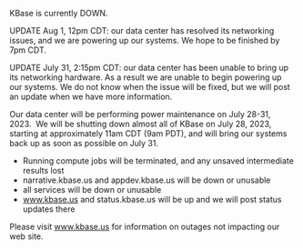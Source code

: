KBase is currently DOWN.

UPDATE Aug 1, 12pm CDT: our data center has resolved its networking issues, and we are powering up our systems.  We hope to be finished by 7pm CDT.

UPDATE July 31, 2:15pm CDT: our data center has been unable to bring up its networking hardware.  As a result we are unable to begin powering up our systems.  We do not know when the issue will be fixed, but we will post an update when we have more information.

Our data center will be performing power maintenance on July 28-31, 2023.  We will be shutting down almost all of KBase on July 28, 2023, starting at approximately 11am CDT (9am PDT), and will bring our systems back up as soon as possible on July 31.

* Running compute jobs will be terminated, and any unsaved intermediate results lost
* narrative.kbase.us and appdev.kbase.us will be down or unusable
* all services will be down or unusable
* www.kbase.us and status.kbase.us will be up and we will post status updates there

Please visit <a href="https://www.kbase.us">www.kbase.us</a> for information on outages not impacting our web site.

